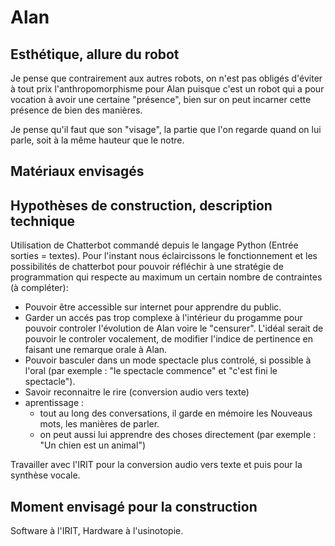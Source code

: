 
# Alan

## Esthétique, allure du robot
Je pense que contrairement aux autres robots, on n'est pas obligés d'éviter à tout prix l'anthropomorphisme pour Alan puisque c'est un robot qui a pour vocation à avoir une certaine "présence", bien sur on peut incarner cette présence de bien des manières.

Je pense qu'il faut que son "visage", la partie que l'on regarde quand on lui parle, soit à la même hauteur que le notre.

## Matériaux envisagés


## Hypothèses de construction, description technique
Utilisation de Chatterbot commandé depuis le langage Python (Entrée sorties = textes).
Pour l'instant nous éclaircissons le fonctionnement et les possibilités de chatterbot pour pouvoir réfléchir à une stratégie de programmation qui respecte au maximum un certain nombre de contraintes (à compléter):

- Pouvoir être accessible sur internet pour apprendre du public.
- Garder un accés pas trop complexe à l'intérieur du progamme pour pouvoir controler l'évolution de Alan voire le "censurer". L'idéal serait de pouvoir le controler vocalement, de modifier l'indice de pertinence en faisant une remarque orale à Alan.
- Pouvoir basculer dans un mode spectacle plus controlé, si possible à l'oral (par exemple : "le spectacle commence" et "c'est fini le spectacle").
- Savoir reconnaitre le rire (conversion audio vers texte)
- aprentissage :
    - tout au long des conversations, il garde en mémoire les Nouveaus mots, les manières de parler.
    - on peut aussi lui apprendre des choses directement (par exemple : "Un chien est un animal")


Travailler avec l'IRIT pour la conversion audio vers texte et puis pour la synthèse vocale.

## Moment envisagé pour la construction
Software à l'IRIT, Hardware à l'usinotopie.
